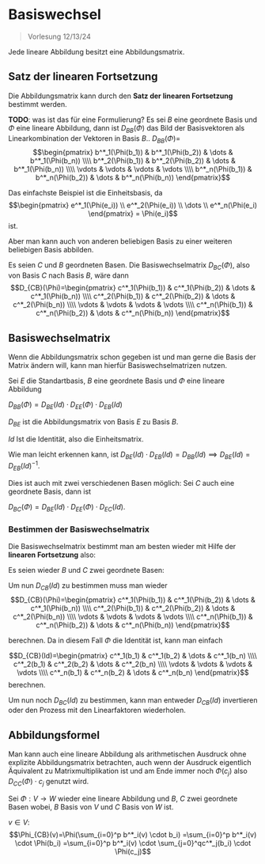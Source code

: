 # Basiswechsel

> Vorlesung 12/13/24

Jede lineare Abbildung besitzt eine Abbildungsmatrix.

## Satz der linearen Fortsetzung

Die Abbildungsmatrix kann durch den **Satz der linearen Fortsetzung** bestimmt werden.

**TODO**: was ist das für eine Formulierung?
Es sei $B$ eine geordnete Basis und $\Phi$ eine lineare Abbildung, dann ist $D_{BB}(\Phi)$ das Bild der Basisvektoren als Linearkombination der Vektoren in Basis $B$.. $D_{BB}(\Phi)=$ $$\begin{pmatrix}
b^*_1(\Phi(b_1)) & b^*_1(\Phi(b_2))  & \dots & b^*_1(\Phi(b_n)) \\\\
b^*_2(\Phi(b_1)) & b^*_2(\Phi(b_2)) & \dots & b^*_1(\Phi(b_n)) \\\\
\vdots & \vdots & \vdots & \vdots \\\\
b^*_n(\Phi(b_1)) & b^*_n(\Phi(b_2)) & \dots & b^*_n(\Phi(b_n))
\end{pmatrix}$$

Das einfachste Beispiel ist die Einheitsbasis, da $$\begin{pmatrix}
e^*_1(\Phi(e_i)) 
\\ e^*_2(\Phi(e_i)) 
\\ \dots 
\\ e^*_n(\Phi(e_i)
\end{pmatrix} = \Phi(e_i)$$ ist.

Aber man kann auch von anderen beliebigen Basis zu einer weiteren beliebigen Basis abbilden.

Es seien $C$ und $B$ geordneten Basen. Die Basiswechselmatrix $D_{BC}(\Phi)$, also von Basis $C$ nach Basis $B$, wäre dann $$D_{CB}(\Phi)=\begin{pmatrix}
c^*_1(\Phi(b_1)) & c^*_1(\Phi(b_2))  & \dots & c^*_1(\Phi(b_n)) \\\\
c^*_2(\Phi(b_1)) & c^*_2(\Phi(b_2)) & \dots & c^*_2(\Phi(b_n)) \\\\
\vdots & \vdots & \vdots & \vdots \\\\
c^*_n(\Phi(b_1)) & c^*_n(\Phi(b_2)) & \dots & c^*_n(\Phi(b_n))
\end{pmatrix}$$

## Basiswechselmatrix

Wenn die Abbildungsmatrix schon gegeben ist und man gerne die Basis der Matrix ändern will, kann man hierfür Basiswechselmatrizen nutzen.

Sei $E$ die Standartbasis, $B$ eine geordnete Basis und $\Phi$ eine lineare Abbildung

$D_{BB}(\Phi)=D_{BE}(Id) \cdot D_{EE}(\Phi) \cdot D_{EB}(Id)$

$D_{BE}$ ist die Abbildungsmatrix von Basis $E$ zu Basis $B$.

$Id$ Ist die Identität, also die Einheitsmatrix.

Wie man leicht erkennen kann, ist $D_{BE}(Id) \cdot D_{EB}(Id) = D_{BB}(Id) \implies D_{BE}(Id) = D_{EB}(Id)^{-1}$.

Dies ist auch mit zwei verschiedenen Basen möglich: Sei $C$ auch eine geordnete Basis, dann ist

$D_{BC}(\Phi)=D_{BE}(Id) \cdot D_{EE}(\Phi) \cdot D_{EC}(Id)$.

### Bestimmen der Basiswechselmatrix

Die Basiswechselmatrix bestimmt man am besten wieder mit Hilfe der **linearen Fortsetzung** also:

Es seien wieder $B$ und $C$ zwei geordnete Basen:

Um nun $D_{CB}(Id)$ zu bestimmen muss man wieder $$D_{CB}(\Phi)=\begin{pmatrix}
c^*_1(\Phi(b_1)) & c^*_1(\Phi(b_2))  & \dots & c^*_1(\Phi(b_n)) \\\\
c^*_2(\Phi(b_1)) & c^*_2(\Phi(b_2)) & \dots & c^*_2(\Phi(b_n)) \\\\
\vdots & \vdots & \vdots & \vdots \\\\
c^*_n(\Phi(b_1)) & c^*_n(\Phi(b_2)) & \dots & c^*_n(\Phi(b_n))
\end{pmatrix}$$

berechnen. Da in diesem Fall $\Phi$ die Identität ist, kann man einfach

$$D_{CB}(Id)=\begin{pmatrix}
c^*_1(b_1) & c^*_1(b_2)  & \dots & c^*_1(b_n) \\\\
c^*_2(b_1) & c^*_2(b_2) & \dots & c^*_2(b_n) \\\\
\vdots & \vdots & \vdots & \vdots \\\\
c^*_n(b_1) & c^*_n(b_2) & \dots & c^*_n(b_n)
\end{pmatrix}$$ berechnen.

Um nun noch $D_{BC}(Id)$ zu bestimmen, kann man entweder $D_{CB}(Id)$ invertieren oder den Prozess mit den Linearfaktoren wiederholen.

## Abbildungsformel

Man kann auch eine lineare Abbildung als arithmetischen Ausdruck ohne explizite Abbildungsmatrix betrachten, auch wenn der Ausdruck eigentlich Äquivalent zu Matrixmultiplikation ist und am Ende immer noch $\Phi(c_j)$ also $D_{CC}(\Phi) \cdot c_j$ genutzt wird.

Sei $\Phi:V \rightarrow W$ wieder eine lineare Abbildung und $B$, $C$ zwei geordnete Basen wobei, $B$ Basis von $V$ und $C$ Basis von $W$ ist.

$v \in V:$ $$\Phi_{CB}(v)=\Phi(\sum_{i=0}^p b^*_i(v) \cdot b_i)
=\sum_{i=0}^p b^*_i(v) \cdot \Phi(b_i)
=\sum_{i=0}^p b^*_i(v) \cdot \sum_{j=0}^qc^*_j(b_i) \cdot \Phi(c_j)$$

